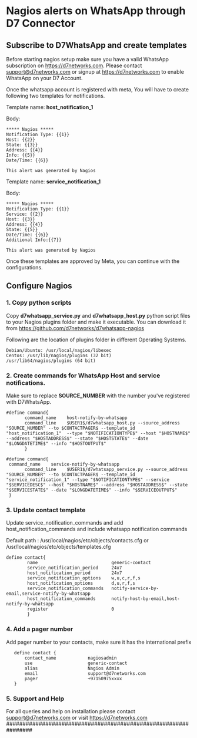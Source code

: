 
# Nagios alerts on WhatsApp through D7 Connector
## Subscribe to D7WhatsApp and create templates
Before starting nagios setup make sure you have a valid WhatsApp subscription on https://d7networks.com.
Please contact support@d7networks.com or signup at https://d7networks.com to enable WhatsApp on your D7 Account. 

Once the whatsapp account is registered with meta, You will have to create following two templates for notifications. 

Template name: **host_notification_1**

Body: 

    ***** Nagios *****
    Notification Type: {{1}}
    Host: {{2}}
    State: {{3}}
    Address: {{4}}
    Info: {{5}}
    Date/Time: {{6}}
    
    This alert was generated by Nagios


Template name: **service_notification_1**

Body: 

    ***** Nagios *****
    Notification Type: {{1}}
    Service: {{2}}
    Host: {{3}}
    Address: {{4}}
    State: {{5}}
    Date/Time: {{6}}
    Additional Info:{{7}}
    
    This alert was generated by Nagios

Once these templates are approved by Meta, you can continue with the configurations. 

## Configure Nagios


### 1. Copy python scripts
Copy **d7whatsapp_service.py** and **d7whatsapp_host.py** python script files to your Nagios plugins folder and make it executable. 
You can download it from https://github.com/d7networks/d7whatsapp-nagios

Following are the location of plugins folder in different Operating Systems.

    Debian/Ubuntu: /usr/local/nagios/libexec
    Centos: /usr/lib/nagios/plugins (32 bit)
    /usr/lib64/nagios/plugins (64 bit)

### 2. Create commands for WhatsApp Host and service notifications. 
Make sure to replace **SOURCE_NUMBER** with the number you've registered with D7WhatsApp. 

    #define command{
           command_name    host-notify-by-whatsapp
           command_line    $USER1$/d7whatsapp_host.py --source_address "SOURCE_NUMBER" --to $CONTACTPAGER$ --template_id "host_notification_1"  --type "$NOTIFICATIONTYPE$" --host "$HOSTNAME$" --address "$HOSTADDRESS$" --state "$HOSTSTATE$" --date "$LONGDATETIME$" --info "$HOSTOUTPUT$"
           }
    
    #define command{
     command_name    service-notify-by-whatsapp
           command_line    $USER1$/d7whatsapp_service.py --source_address "SOURCE_NUMBER" --to $CONTACTPAGER$ --template_id "service_notification_1" --type "$NOTIFICATIONTYPE$" --service "$SERVICEDESC$" --host "$HOSTNAME$" --address "$HOSTADDRESS$" --state "$SERVICESTATE$" --date "$LONGDATETIME$" --info "$SERVICEOUTPUT$"
     }

### 3. Update contact template
Update service_notification_commands and  add host_notification_commands and include whatsapp notification commands

Default path : 
/usr/local/nagios/etc/objects/contacts.cfg 
or 
/usr/local/nagios/etc/objects/templates.cfg

    define contact{
            name                            generic-contact
            service_notification_period     24x7
            host_notification_period        24x7
            service_notification_options    w,u,c,r,f,s
            host_notification_options       d,u,r,f,s
            service_notification_commands   notify-service-by-email,service-notify-by-whatsapp
            host_notification_commands      notify-host-by-email,host-notify-by-whatsapp
            register                        0
            }


### 4. Add a pager number
   Add pager number to your contacts, make sure it has the international prefix

       define contact {
           contact_name            nagiosadmin
           use                     generic-contact
           alias                   Nagios Admin
           email                   support@d7networks.com
           pager		           +97150975xxxx
       }

### 5. Support and Help

For all queries and help on installation please contact support@d7networks.com or visit https://d7networks.com
################################################################
